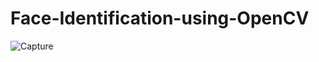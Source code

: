 # Face-Identification-using-OpenCV

![Capture](https://user-images.githubusercontent.com/86658361/123787150-1a51f580-d8f8-11eb-8af3-205be32b403f.PNG)

